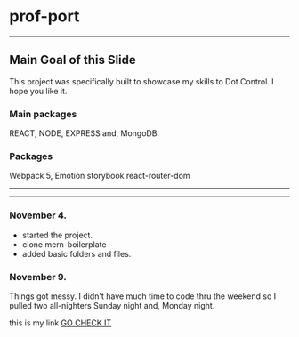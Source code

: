 # prof-port

---

## Main Goal of this Slide

This project was specifically built to showcase my skills to Dot Control.
I hope you like it.

### Main packages

REACT, NODE, EXPRESS and, MongoDB.

### Packages

Webpack 5, Emotion storybook react-router-dom

---

---

### November 4.

-   started the project.
-   clone mern-boilerplate
-   added basic folders and files.

### November 9.

Things got messy. I didn't have much time to code thru the weekend so I pulled two all-nighters Sunday night and, Monday night.

this is my link [GO CHECK IT](./md/test.md)
